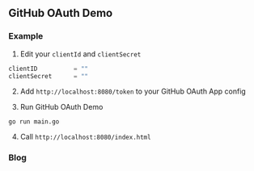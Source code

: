 ## GitHub OAuth Demo

### Example 

1. Edit your `clientId` and `clientSecret`

```go
clientID          = ""                           
clientSecret      = ""                           
```

2. Add `http://localhost:8080/token` to your GitHub OAuth App config

3. Run GitHub OAuth Demo

```shell
go run main.go
```

4. Call `http://localhost:8080/index.html`

### Blog
